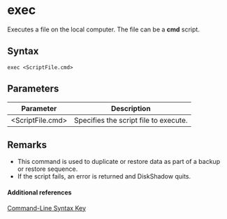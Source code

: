 # exec



Executes a file on the local computer. The file can be a **cmd** script.

## Syntax

```
exec <ScriptFile.cmd>
```

## Parameters

|Parameter|Description|
|---------|-----------|
|\<ScriptFile.cmd>|Specifies the script file to execute.|

## Remarks

-   This command is used to duplicate or restore data as part of a backup or restore sequence.
-   If the script fails, an error is returned and DiskShadow quits.

#### Additional references

[Command-Line Syntax Key](command-line-syntax-key.md)